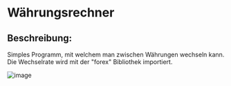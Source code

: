 # Währungsrechner
## Beschreibung:
Simples Programm, mit welchem man zwischen Währungen wechseln kann. Die Wechselrate wird mit der "forex" Bibliothek importiert.

![image](https://github.com/oleeey/currency-converter/assets/117094162/eaa6d929-5c25-44d7-bcbd-975bcb49771c)
